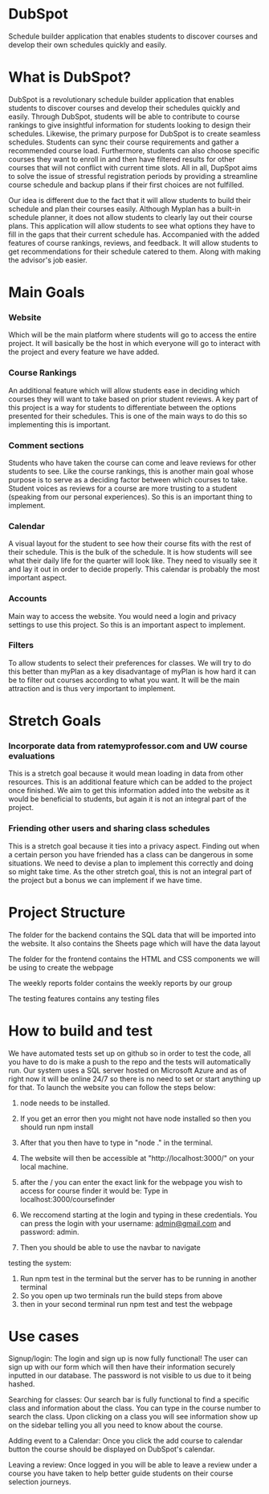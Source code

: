 # DubSpot
Schedule builder application that enables students to discover courses and develop their own schedules quickly and easily. 

# What is DubSpot?
DubSpot is a revolutionary schedule builder application that enables students to discover courses and develop their schedules quickly and easily. Through DubSpot, students will be able to contribute to course rankings to give insightful information for students looking to design their schedules. Likewise, the primary purpose for DubSpot is to create seamless schedules. Students can sync their course requirements and gather a recommended course load. Furthermore, students can also choose specific courses they want to enroll in and then have filtered results for other courses that will not conflict with current time slots. All in all, DupSpot aims to solve the issue of stressful registration periods by providing a streamline course schedule and backup plans if their first choices are not fulfilled.

Our idea is different due to the fact that it will allow students to build their schedule and plan their courses easily. Although Myplan has a built-in schedule planner, it does not allow students to clearly lay out their course plans. This application will allow students to see what options they have to fill in the gaps that their current schedule has. Accompanied with the added features of course rankings, reviews, and feedback. It will allow students to get recommendations for their schedule catered to them. Along with making the advisor's job easier.

# Main Goals
### Website
Which will be the main platform where students will go to access the entire project. It will basically be the host in which everyone will go to interact with the project and every feature we have added.
### Course Rankings
An additional feature which will allow students ease in deciding which courses they will want to take based on prior student reviews. A key part of this project is a way for students to differentiate between the options presented for their schedules. This is one of the main ways to do this so implementing this is important.
### Comment sections
Students who have taken the course can come and leave reviews for other students to see. Like the course rankings, this is another main goal whose purpose is to serve as a deciding factor between which courses to take. Student voices as reviews for a course are more trusting to a student (speaking from our personal experiences). So this is an important thing to implement.
### Calendar
A visual layout for the student to see how their course fits with the rest of their schedule. This is the bulk of the schedule. It is how students will see what their daily life for the quarter will look like. They need to visually see it and lay it out in order to decide properly. This calendar is probably the most important aspect.
### Accounts
Main way to access the website. You would need a login and privacy settings to use this project. So this is an important aspect to implement.
### Filters
To allow students to select their preferences for classes. We will try to do this better than myPlan as a key disadvantage of myPlan is how hard it can be to filter out courses according to what you want. It will be the main attraction and is thus very important to implement.

# Stretch Goals
### Incorporate data from ratemyprofessor.com and UW course evaluations
This is a stretch goal because it would mean loading in data from other resources. This is an additional feature which can be added to the project once finished. We aim to get this information added into the website as it would be beneficial to students, but again it is not an integral part of the project.
### Friending other users and sharing class schedules
This is a stretch goal because it ties into a privacy aspect. Finding out when a certain person you have friended has a class can be dangerous in some situations. We need to devise a plan to implement this correctly and doing so might take time. As the other stretch goal, this is not an integral part of the project but a bonus we can implement if we have time.

# Project Structure
The folder for the backend contains the SQL data that will be imported into the website.
It also contains the Sheets page which will have the data layout

The folder for the frontend contains the HTML and CSS components we will be using to create the webpage

The weekly reports folder contains the weekly reports by our group

The testing features contains any testing files

# How to build and test
We have automated tests set up on github so in order to test the code, all you have to do is make a push to the repo and the tests will automatically run. Our system uses a SQL server hosted on Microsoft Azure and as of right now it will be online 24/7 so there is no need to set or start anything up for that. To launch the website you can follow the steps below:

1. node needs to be installed.

2. If you get an error then you might not have node installed so then you should run npm install

3. After that you then have to type in "node ." in the terminal. 

4. The website will then be accessible at "http://localhost:3000/" on your local machine.

5. after the / you can enter the exact link for the webpage you wish to access for course finder it would be: Type in localhost:3000/coursefinder

7. We reccomend starting at the login and typing in these credentials. You can press the login with your username: admin@gmail.com and password: admin.

8. Then you should be able to use the navbar to navigate

testing the system:
1. Run npm test in the terminal but the server has to be running in another terminal
2. So you open up two terminals run the build steps from above
3. then in your second terminal run npm test and test the webpage

# Use cases
Signup/login: The login and sign up is now fully functional! The user can sign up with our form which will then have their information securely inputted in our database. The password is not visible to us due to it being hashed.

Searching for classes: Our search bar is fully functional to find a specific class and information about the class. You can type in the course number to search the class. Upon clicking on a class you will see information show up on the sidebar telling you all you need to know about the course.

Adding event to a Calendar: Once you click the add course to calendar button the course should be displayed on DubSpot's calendar.

Leaving a review: Once logged in you will be able to leave a review under a course you have taken to help better guide students on their course selection journeys.

